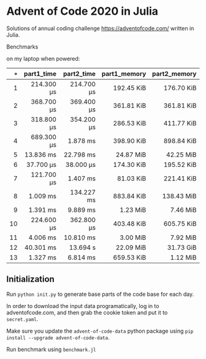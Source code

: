 # Advent of Code 2020 in Julia

Solutions of annual coding challenge https://adventofcode.com/ written in Julia.

Benchmarks

on my laptop when powered:

|   ∘ | part1_time | part2_time | part1_memory | part2_memory |
| ---:| ----------:| ----------:| ------------:| ------------:|
|   1 | 214.300 μs | 214.700 μs |   192.45 KiB |   176.70 KiB |
|   2 | 368.700 μs | 369.400 μs |   361.81 KiB |   361.81 KiB |
|   3 | 318.800 μs | 354.200 μs |   286.53 KiB |   411.77 KiB |
|   4 | 689.300 μs |   1.878 ms |   398.90 KiB |   898.84 KiB |
|   5 |  13.836 ms |  22.798 ms |    24.87 MiB |    42.25 MiB |
|   6 |  37.700 μs |  38.000 μs |   174.30 KiB |   195.52 KiB |
|   7 | 121.700 μs |   1.407 ms |    81.03 KiB |   221.41 KiB |
|   8 |   1.009 ms | 134.227 ms |   883.84 KiB |   138.43 MiB |
|   9 |   1.391 ms |   9.889 ms |     1.23 MiB |     7.46 MiB |
|  10 | 224.600 μs | 362.800 μs |   403.48 KiB |   605.75 KiB |
|  11 |   4.006 ms |  10.810 ms |     3.00 MiB |     7.92 MiB |
|  12 |  40.301 ms |   13.694 s |    22.09 MiB |    31.73 GiB |
|  13 |   1.327 ms |   6.814 ms |   659.53 KiB |     1.12 MiB |

## Initialization

Run `python init.py` to generate base parts of the code base for each day.

In order to download the input data programatically, log in to adventofcode.com, and then grab the cookie token and put it to `secret.yaml`.

Make sure you update the `advent-of-code-data` python package using `pip install --upgrade advent-of-code-data`.

Run benchmark using `benchmark.jl`
